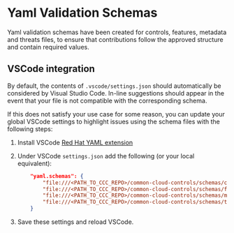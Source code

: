 # Yaml Validation Schemas

Yaml validation schemas have been created for controls, features, metadata and threats files, to ensure that contributions follow the approved structure and contain required values.

## VSCode integration

By default, the contents of `.vscode/settings.json` should automatically be considered by Visual Studio Code. In-line suggestions should appear in the event that your file is not compatible with the corresponding schema.

If this does not satisfy your use case for some reason, you can update your global VSCode settings to highlight issues using the schema files with the following steps:

1. Install VSCode [Red Hat YAML extension](https://github.com/redhat-developer/vscode-yaml)
2. Under VSCode `settings.json` add the following (or your local equivalent):

   ```json
       "yaml.schemas": {
           "file:///<PATH_TO_CCC_REPO>/common-cloud-controls/schemas/controls-schema.json": "controls.yaml",
           "file:///<PATH_TO_CCC_REPO>/common-cloud-controls/schemas/features-schema.json": "features.yaml",
           "file:///<PATH_TO_CCC_REPO>/common-cloud-controls/schemas/metadata-schema.json": "metadata.yaml",
           "file:///<PATH_TO_CCC_REPO>/common-cloud-controls/schemas/threats-schema.json": "threats.yaml"
       }
   ```

3. Save these settings and reload VSCode.
